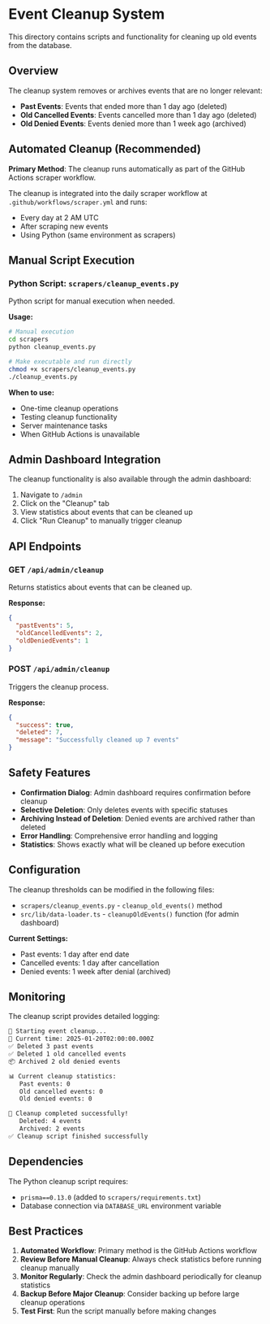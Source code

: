 # Event Cleanup System

This directory contains scripts and functionality for cleaning up old events from the database.

## Overview

The cleanup system removes or archives events that are no longer relevant:

- **Past Events**: Events that ended more than 1 day ago (deleted)
- **Old Cancelled Events**: Events cancelled more than 1 day ago (deleted)
- **Old Denied Events**: Events denied more than 1 week ago (archived)

## Automated Cleanup (Recommended)

**Primary Method**: The cleanup runs automatically as part of the GitHub Actions scraper workflow.

The cleanup is integrated into the daily scraper workflow at `.github/workflows/scraper.yml` and runs:
- Every day at 2 AM UTC
- After scraping new events
- Using Python (same environment as scrapers)

## Manual Script Execution

### Python Script: `scrapers/cleanup_events.py`
Python script for manual execution when needed.

**Usage:**
```bash
# Manual execution
cd scrapers
python cleanup_events.py

# Make executable and run directly
chmod +x scrapers/cleanup_events.py
./cleanup_events.py
```

**When to use:**
- One-time cleanup operations
- Testing cleanup functionality
- Server maintenance tasks
- When GitHub Actions is unavailable

## Admin Dashboard Integration

The cleanup functionality is also available through the admin dashboard:

1. Navigate to `/admin`
2. Click on the "Cleanup" tab
3. View statistics about events that can be cleaned up
4. Click "Run Cleanup" to manually trigger cleanup

## API Endpoints

### GET `/api/admin/cleanup`
Returns statistics about events that can be cleaned up.

**Response:**
```json
{
  "pastEvents": 5,
  "oldCancelledEvents": 2,
  "oldDeniedEvents": 1
}
```

### POST `/api/admin/cleanup`
Triggers the cleanup process.

**Response:**
```json
{
  "success": true,
  "deleted": 7,
  "message": "Successfully cleaned up 7 events"
}
```

## Safety Features

- **Confirmation Dialog**: Admin dashboard requires confirmation before cleanup
- **Selective Deletion**: Only deletes events with specific statuses
- **Archiving Instead of Deletion**: Denied events are archived rather than deleted
- **Error Handling**: Comprehensive error handling and logging
- **Statistics**: Shows exactly what will be cleaned up before execution

## Configuration

The cleanup thresholds can be modified in the following files:

- `scrapers/cleanup_events.py` - `cleanup_old_events()` method
- `src/lib/data-loader.ts` - `cleanupOldEvents()` function (for admin dashboard)

**Current Settings:**
- Past events: 1 day after end date
- Cancelled events: 1 day after cancellation
- Denied events: 1 week after denial (archived)

## Monitoring

The cleanup script provides detailed logging:

```bash
🔄 Starting event cleanup...
📅 Current time: 2025-01-20T02:00:00.000Z
✅ Deleted 3 past events
✅ Deleted 1 old cancelled events
📦 Archived 2 old denied events

📊 Current cleanup statistics:
   Past events: 0
   Old cancelled events: 0
   Old denied events: 0

🎉 Cleanup completed successfully!
   Deleted: 4 events
   Archived: 2 events
✅ Cleanup script finished successfully
```

## Dependencies

The Python cleanup script requires:
- `prisma==0.13.0` (added to `scrapers/requirements.txt`)
- Database connection via `DATABASE_URL` environment variable

## Best Practices

1. **Automated Workflow**: Primary method is the GitHub Actions workflow
2. **Review Before Manual Cleanup**: Always check statistics before running cleanup manually
3. **Monitor Regularly**: Check the admin dashboard periodically for cleanup statistics
4. **Backup Before Major Cleanup**: Consider backing up before large cleanup operations
5. **Test First**: Run the script manually before making changes 